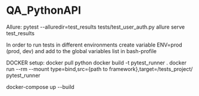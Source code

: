 # QA_PythonAPI
Allure:
pytest --alluredir=test_results tests/test_user_auth.py
allure serve test_results

In order to run tests in different environments create variable ENV=prod (prod, dev) and add to the global variables list in bash-profile

DOCKER setup:
docker pull python
docker build -t pytest_runner .
docker run --rm --mount type=bind,src={path to framework},target=/tests_project/ pytest_runner

docker-compose up --build

